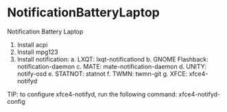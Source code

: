 # NotificationBatteryLaptop
Notification Battery Laptop

1. Install acpi
2. Install mpg123
2. Install notification:
a. LXQT: lxqt-notificationd
b. GNOME Flashback: notification-daemon
c. MATE: mate-notification-daemon
d. UNITY: notify-osd
e. STATNOT: statnot
f. TWMN: twmn-git
g. XFCE: xfce4-notifyd

TIP: to configure xfce4-notifyd, run the following 
command: xfce4-notifyd-config

